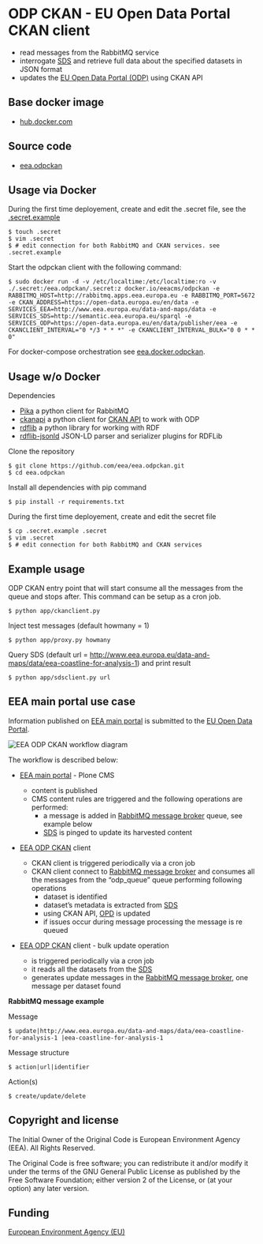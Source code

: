 # ODP CKAN - EU Open Data Portal CKAN client

- read messages from the RabbitMQ service
- interrogate [SDS](http://semantic.eea.europa.eu) and retrieve full data about the specified datasets in JSON format
- updates the [EU Open Data Portal (ODP)](https://open-data.europa.eu/en/data/publisher/eea) using CKAN API

## Base docker image

 - [hub.docker.com](https://registry.hub.docker.com/u/eeacms/odpckan)

## Source code

  - [eea.odpckan](http://github.com/eea/eea.odpckan)

## Usage via Docker

During the first time deployement, create and edit the .secret file, see the [.secret.example](.secret.example)

    $ touch .secret
    $ vim .secret
    $ # edit connection for both RabbitMQ and CKAN services. see .secret.example

Start the odpckan client with the following command:

    $ sudo docker run -d -v /etc/localtime:/etc/localtime:ro -v ./.secret:/eea.odpckan/.secret:z docker.io/eeacms/odpckan -e RABBITMQ_HOST=http://rabbitmq.apps.eea.europa.eu -e RABBITMQ_PORT=5672 -e CKAN_ADDRESS=https://open-data.europa.eu/en/data -e SERVICES_EEA=http://www.eea.europa.eu/data-and-maps/data -e SERVICES_SDS=http://semantic.eea.europa.eu/sparql -e SERVICES_ODP=https://open-data.europa.eu/en/data/publisher/eea -e CKANCLIENT_INTERVAL="0 */3 * * *" -e CKANCLIENT_INTERVAL_BULK="0 0 * * 0"

For docker-compose orchestration see [eea.docker.odpckan](https://github.com/eea/eea.docker.odpckan).                                                              

## Usage w/o Docker

Dependencies

- [Pika](https://pika.readthedocs.org/en/0.10.0/) a python client for RabbitMQ
- [ckanapi](https://github.com/ckan/ckanapi) a python client for [CKAN API](http://docs.ckan.org/en/latest/contents.html) to work with ODP
- [rdflib](https://github.com/RDFLib/rdflib/) a python library for working with RDF
- [rdflib-jsonld](https://github.com/RDFLib/rdflib-jsonld) JSON-LD parser and serializer plugins for RDFLib

Clone the repository

    $ git clone https://github.com/eea/eea.odpckan.git
    $ cd eea.odpckan

Install all dependencies with pip command

    $ pip install -r requirements.txt

During the first time deployement, create and edit the secret file

    $ cp .secret.example .secret
    $ vim .secret
    $ # edit connection for both RabbitMQ and CKAN services

## Example usage

ODP CKAN entry point that will start consume all the messages from the queue and stops after. This command can be setup as a cron job.

    $ python app/ckanclient.py

Inject test messages (default howmany = 1)

    $ python app/proxy.py howmany

Query SDS (default url = http://www.eea.europa.eu/data-and-maps/data/eea-coastline-for-analysis-1) and print result

    $ python app/sdsclient.py url

## EEA main portal use case

Information published on [EEA main portal](http://www.eea.europa.eu) is submitted to the [EU Open Data Portal](https://data.europa.eu).

![EEA ODP CKAN workflow diagram](https://raw.githubusercontent.com/eea/eea.odpckan/master/docs/EEA%20ODP%20CKAN%20-%20workflow%20diagram.png)

The workflow is described below:

- [EEA main portal](http://www.eea.europa.eu) - Plone CMS
  - content is published
  - CMS content rules are triggered and the following operations are performed:
    - a message is added in [RabbitMQ message broker](http://rabbitmq.apps.eea.europa.eu) queue, see example below
    - [SDS](http://semantic.eea.europa.eu) is pinged to update its harvested content

- [EEA ODP CKAN](https://github.com/eea/eea.odpckan/tree/master/app) client
  - CKAN client is triggered periodically via a cron job
  - CKAN client connect to  [RabbitMQ message broker](http://rabbitmq.apps.eea.europa.eu) and consumes all the messages from the “odp_queue” queue performing following operations
    - dataset is identified
    - dataset’s metadata is extracted from [SDS](http://semantic.eea.europa.eu)
    - using CKAN API, [OPD](http://data.europa.eu/euodp) is updated
    - if issues occur during message processing the message is re queued

- [EEA ODP CKAN](https://github.com/eea/eea.odpckan/tree/master/app) client - bulk update operation 
    - is triggered periodically via a cron job
    - it reads all the datasets from the [SDS](http://semantic.eea.europa.eu)
    - generates update messages in the [RabbitMQ message broker](http://rabbitmq.apps.eea.europa.eu), one message per dataset found

__RabbitMQ message example__

Message

    $ update|http://www.eea.europa.eu/data-and-maps/data/eea-coastline-for-analysis-1 |eea-coastline-for-analysis-1

Message structure

    $ action|url|identifier

Action(s)

    $ create/update/delete

## Copyright and license

The Initial Owner of the Original Code is European Environment Agency (EEA).
All Rights Reserved.

The Original Code is free software;
you can redistribute it and/or modify it under the terms of the GNU
General Public License as published by the Free Software Foundation;
either version 2 of the License, or (at your option) any later
version.

## Funding

[European Environment Agency (EU)](http://eea.europa.eu)
